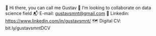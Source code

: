 👋 Hi there, you can call me Gustav
👯 I’m looking to collaborate on data science field
📬 E-mail: gustavsmnt@gmail.com
🔗 Linkedin: https://www.linkedin.com/in/gustavsmnt/
🗺️ Digital CV: bit.ly/gustavsmntDCV


